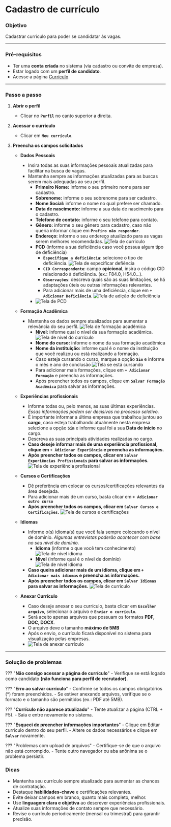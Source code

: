 # <i data-lucide="check" class="icon-lg"></i> Cadastro de currículo

### <i data-lucide="target" class="icon-lg"></i> Objetivo

Cadastrar currículo para poder se candidatar às vagas.

---

### <i data-lucide="square-check" class="icon-lg"></i> Pré-requisitos

- Ter uma **conta criada** no sistema (via cadastro ou convite de empresa).
- Estar logado com um **perfil de candidato**.
- Acesse a página [Currículo](https://redeaviacao.com.br/dashboard/curr%C3%ADculo)

---

### <i data-lucide="notebook-pen" class="icon-lg"></i> Passo a passo

1. **Abrir o perfil**
    - Clicar no **``Perfil``** no canto superior a direita.

2. **Acessar o currículo**
    - Clicar em **``Meu currículo``**.

3. **Preencha os campos solicitados** 

    - **Dados Pessoais** 
        - Insira todas as suas informações pessoais atualizadas para facilitar na busca de vagas.
        - Mantenha sempre as informações atualizadas para as buscas serem mais adequadas ao seu perfil.
            - **Primeiro Nome:** informe o seu primeiro nome para ser cadastro.
            - **Sobrenome:** informe o seu sobrenome para ser cadastro.
            - **Nome Social:** informe o nome no qual prefere ser chamado.
            - **Data de nascimento:** informe a sua data de nascimento para o cadastro.
            - **Telefone de contato:** informe o seu telefone para contato.
            - **Gênero:** informe o seu gênero para cadastro, caso não queria informar clique em **``Prefiro não responder``**.
            - **Endereço:** informe o seu endereço atualizado para as vagas serem melhores recomendadas.
            ![Tela de curriculo](../imagens/Cadastro-curriculo/dados-pessoais.png)
            - **PCD** (informe a sua deficiência caso você possua algum tipo de deficiência)
                - **`Especifique a deficiência`**: selecione o tipo de deficiência.
                ![Tela de especificar defiência](../imagens/Cadastro-curriculo/Deficiencia.png)
                - **`CID Correspondente`**: campo **opicional**, insira o código CID relacionado à deficiência. (ex.: F84.0, H54.0...).
                - **`Observações`**: descreva quais são as suas limitações, se há adaptações úteis ou outras informações relevantes.
                - Para adicionar mais de uma deficiência, clique em **`+ Adicionar Deficiência`**.
                ![Tela de adição de deficiência](../imagens/Cadastro-curriculo/adicionar-deficiencia.png)
            - ![Tela de PCD](../imagens/Cadastro-curriculo/PCD.png)
    
    - **Formação Acadêmica**
        - Mantenha os dados sempre atualizados para aumentar a relevância do seu perfil.
        ![Tela de formação acadêmica](../imagens/Cadastro-curriculo/formacao-academica.png)
             - **Nível:** informe qual o nível da sua formação acadêmica.
            ![Tela de nível do currículo](../imagens/Cadastro-curriculo/nivel-curriculo.png)
            - **Nome do curso:** informe o nome da sua formação acadêmica
            - **Nome da instituição:** informe qual é o nome da instituição que você realizou ou está realizando a formação.
            - Caso esteja cursando o curso, marque a opção **`Sim`** e informe o mês e ano de conclusão
            ![Tela se está cursando](../imagens/Cadastro-curriculo/esta-cursando.png)
            - Para adicionar mais formações, clique em **`+ Adicionar Formação`** e preencha as informações.
            - Após preencher todos os campos, clique em **`Salvar Formação Acadêmica`** para salvar as informações.
    
    - **Experiências profissionais**
        - Informe todas ou, pelo menos, as suas últimas experiências. _Essas informações podem ser decisivas no processo seletivo._
        - É importante informar a última empresa que trabalhou juntou ao **cargo**, caso esteja trabalhando atualmente nesta empresa selecione a opção **`Sim`** e informe qual foi a sua **Data de ínicio** no cargo.
        - Descreva as suas principais atividades realizadas no cargo.
        - **Caso deseje informar mais de uma experiência profissional, clique em `+ Adicionar Experiência` e preencha as informações.**
        - **Após preencher todos os campos, clicar em `Salvar Experiências Profissionais` para salvar as informações.**
        ![Tela de experiência profissional](../imagens/Cadastro-curriculo/experiencia-profissional.png)
           
    - **Cursos e Certificações**
        - Dê preferência em colocar os cursos/certificações relevantes da área desejada.
        - Para adicionar mais de um curso, basta clicar em **`+ Adicionar outro curso`**
        - **Após preencher todos os campos, clicar em `Salvar Cursos e Certificações`.**
        ![Tela de cursos e certificações](../imagens/Cadastro-curriculo/cursos-certificacoes.png)

    - **Idiomas**
        - Informe o(s) idioma(s) que você fala sempre colocando o nível de domínio. _Algumas entrevistas poderão acontecer com base no seu nível de domínio._
            - **Idioma** (informe o que você tem conhecimento)
            ![Tela de nível idioma](../imagens/Cadastro-curriculo/selecionar-idiomas.png)
            - **Nível** (informe qual é o nível de domínio)
            ![Tela de nível idioma](../imagens/Cadastro-curriculo/nivel_fluencia.png)
        - **Caso queira adicionar mais de um idioma, clique em `+ Adicionar mais idiomas` e preencha as informações.**
        - **Após preencher todos os campos, clicar em `Salvar Idiomas` para salvar as informações.** 
        ![Tela de curriculo](../imagens/Cadastro-curriculo/Idiomas.png)    
    
    - **Anexar Currículo**
        - Caso deseje anexar o seu currículo, basta clicar em **`Escolher arquivo`**, selecionar o arquivo e **`Enviar o currículo`**.
        - Será aceito apenas arquivos que possuam os formatos **PDF, DOC, DOCX**. 
        - O arquivo deve o tamanho **máximo de 5MB**
        - Após o envio, o currículo ficará disponível no sistema para visualização pelas empresas.    
        -  ![Tela de anexar curriculo](../imagens/Cadastro-curriculo/anexar-curriculo.png) 

---

### <i data-lucide="wrench" class="icon-lg"></i> Solução de problemas

??? "**Não consigo acessar a página de currículo**"
    - Verifique se está logado como candidato **(não funciona para perfil de recrutador)**.

??? "**Erro ao salvar currículo**"
    - Confirme se todos os campos obrigatórios (*) foram preenchidos.
    - Se estiver anexando arquivos, verifique se o formato e o tamanho são permitidos (ex.: PDF até 5MB).

??? "**Currículo não aparece atualizado**"
    - Tente atualizar a página (CTRL + F5).
    - Saia e entre novamente no sistema.

??? "**Esqueci de preencher informações importantes**"
    - Clique em Editar currículo dentro do seu perfil.
    - Altere os dados necessários e clique em **``Salvar``** novamente.

??? "Problemas com upload de arquivos"
    - Certifique-se de que o arquivo não está corrompido.
    - Tente outro navegador ou aba anônima se o problema persistir.

### <i data-lucide="lightbulb" class="icon-dica"></i> Dicas

- Mantenha seu currículo sempre atualizado para aumentar as chances de contratação.
- Destaque **habilidades-chave** e certificações relevantes.
- Evite deixar campos em branco, quanto mais completo, melhor.
- Use **linguagem clara e objetiva** ao descrever experiências profissionais.
- Atualize suas informações de contato sempre que necessário.
- Revise o currículo periodicamente (mensal ou trimestral) para garantir precisão.
